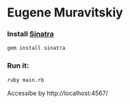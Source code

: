 # Eugene Muravitskiy

### Install [Sinatra](http://www.sinatrarb.com/)
```bash
gem install sinatra
```

### Run it:
```bash
ruby main.rb
```
Accessibe by http://localhost:4567/
